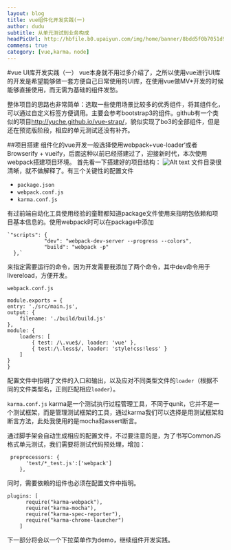 ```yaml
---
layout: blog
title: vue组件化开发实践(一)
author: dudu
subtitle: 从单元测试到业务构成
headPicUrl: http://hbfile.b0.upaiyun.com/img/home/banner/8bdd5f0b7051d97168fb56af7dba9897f6606c4b7adb1
commens: true
category: [vue,karma，node]
---
```

#vue UI库开发实践（一）
vue本身就不用过多介绍了，之所以使用vue进行UI库的开发是希望能够做一套方便自己日常使用的UI库，在使用vue做MV*开发的时候能够直接使用，而无需为基础的组件发愁。

整体项目的思路也非常简单：选取一些使用场景比较多的优秀组件，将其组件化，可以通过自定义标签方便调用。主要会参考bootstrap3的组件。github有一个类似的项目<http://yuche.github.io/vue-strap/>，貌似实现了bo3的全部组件，但是还在预览版阶段，相应的单元测试还没有补齐。

##项目搭建
组件化的vue开发一般选择使用webpack+vue-loader‘或者Browserify + vueify，后面这种以前已经搭建过了，迎接新时代，本次使用webpack搭建项目环境。
首先看一下搭建好的项目结构： 
![Alt text](http://i11.tietuku.com/8bc38de9d908828a.png)
 文件目录很清晰，就不做解释了。有三个关键性的配置文件

*	`package.json`
*	`webpack.conf.js`
*	`karma.conf.js`

有过前端自动化工具使用经验的童鞋都知道package文件使用来指明包依赖和项目基本信息的。使用webpack时可以在package中添加

	`"scripts": {
			    "dev": "webpack-dev-server --progress --colors",
			    "build": "webpack -p"
	  },`
 来指定需要运行的命令，因为开发需要我添加了两个命令，其中dev命令用于livereload，方便开发。

`webpack.conf.js`

	module.exports = {
    entry: './src/main.js',
    output: {
        filename: './build/build.js'
    },
    module: {
        loaders: [
            { test: /\.vue$/, loader: 'vue' },
            { test:/\.less$/, loader: 'style!css!less' }
        ]
    }
	}
配置文件中指明了文件的入口和输出，以及应对不同类型文件的`loader`（根据不同的文件类型名，正则匹配相应`loader`）。

`karma.conf.js`
karma是一个测试执行过程管理工具，不同于qunit，它并不是一个测试框架，而是管理测试框架的工具，通过karma我们可以选择是用测试框架和断言方法，此处我使用的是mocha和assert断言。

通过脚手架会自动生成相应的配置文件，不过要注意的是，为了书写CommonJS格式单元测试，我们需要将测试代码预处理，增加：

	 preprocessors: {
	      'test/*_test.js':['webpack']
	    },

同时，需要依赖的组件也必须在配置文件中指明。 

	plugins: [
	      require("karma-webpack"),
	      require("karma-mocha"),
	      require("karma-spec-reporter"),
	      require("karma-chrome-launcher")
	    ]

下一部分将会以一个下拉菜单作为demo，继续组件开发实践。
